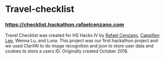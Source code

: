 # Travel-checklist

### https://checklist.hackathon.rafaelcenzano.com

Travel Checklist was created for HS Hacks IV by [Rafael Cenzano](https://github.com/RafaelCenzano), [Cappillen Lee](https://github.com/Calee14), Wenna Lu, and Luna. This project was our first hackathon project and we used ClarifAI to do image recognition and json to store user data and cookies to store a users ID. Originally created October 2018.
